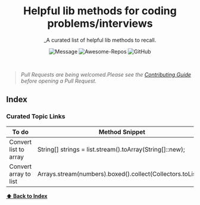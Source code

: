<div align='center'>

# Helpful lib methods for coding problems/interviews

_A curated list of helpful lib methods to recall. <br>

![Message](https://img.shields.io/badge/I%20%E2%9D%A4%20-OpenSource-%23ff0055) ![Awesome-Repos](https://img.shields.io/badge/Awesome--repos-%23ff0055) ![GitHub](https://img.shields.io/github/license/pawelborkar/awesome-repos?color=%23ff0055)

</div> <br>

> _Pull Requests are being welcomed.Please see the [Contributing Guide](CONTRIBUTING.md) before opening a Pull Request._

## Index



### Curated Topic Links

| To do                 | Method Snippet | 
|-----------------------|----------------|
| Convert list to array |     String[] strings = list.stream().toArray(String[]::new);           |
| Convert array to list |      Arrays.stream(numbers).boxed().collect(Collectors.toList());         |



**[⬆ Back to Index](#index)**
